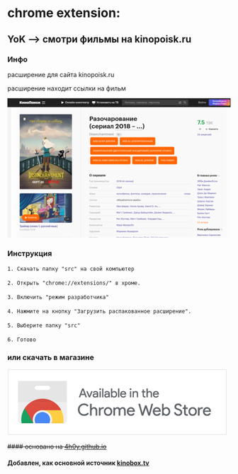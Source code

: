 # chrome extension:

##  YoK --> смотри фильмы на kinopoisk.ru

### Инфо

расширение для сайта kinopoisk.ru

расширение находит ссылки на фильм

![preview: YoK --> смотри фильмы на kinopoisk.ru ](https://github.com/mrzlab630/chrome-extension-YoK/blob/main/docs/imgs/preview.png?raw=true)


### Инструкция

    1. Скачать папку "src" на свой компьютер
    
    2. Открыть "chrome://extensions/" в хроме.
    
    3. Включить "режим разработчика"
    
    4. Нажмите на кнопку "Загрузить распакованное расширение".
    
    5. Выберите папку "src"
    
    6. Готово


### или скачать в магазине

[![link to crome store](https://github.com/mrzlab630/chrome-extension-YoK/blob/main/docs/imgs/inGoogleWebstore.png?raw=true)](https://chrome.google.com/webstore/detail/yok-%3E-%D1%81%D0%BC%D0%BE%D1%82%D1%80%D0%B8-online/lbjbjjbpoklpnfojihndajaihedjciee?hl=ru&authuser=0)


~~#### основано на  [4h0y.github.io](https://github.com/4h0y/4h0y.github.io)~~

#### Добавлен, как основной источник [kinobox.tv](https://kinobox.tv/docs/api/)